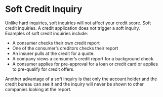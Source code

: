 ---
---

# Soft Credit Inquiry

Unlike hard inquiries, soft inquiries will not affect your credit score. Soft credit inquiries. A credit application does not trigger a soft inquiry. Examples of soft credit inquiries include:

- A consumer checks their own credit report  
- One of the consumer’s creditors checks their report
- An insurer pulls at the credit for a quote.
- A company views a consumer’s credit report for a background check.
- A consumer applies for pre-approval for a loan or credit card or applies to pre-qualify for credit offers.

Another advantage of a soft inquiry is that only the account holder and the credit bureau can see it and the inquiry will never be shown to other companies looking at the report.
